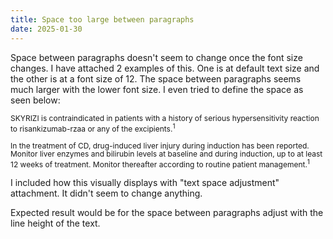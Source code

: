 ```yaml
---
title: Space too large between paragraphs
date: 2025-01-30
---
```


Space between paragraphs doesn't seem to change once the font size changes. I have attached 2 examples of this. One is at default text size and the other is at a font size of 12. The space between paragraphs seems much larger with the lower font size. I even tried to define the space as seen below:
<p><span style="font-size: 12.0px; line-height: 13.0px;">SKYRIZI is contraindicated in patients with a history of serious hypersensitivity reaction to risankizumab-rzaa or any of the excipients.<sup>1</sup></span></p>
<p><span style="font-size: 8.0px; line-height: 8.0px;"> </span></p>
<p><span style="font-size: 12.0px; line-height: 13.0px;">In the treatment of CD, drug-induced liver injury during induction has been reported. Monitor liver enzymes and bilirubin levels at baseline and during induction, up to at least 12 weeks of treatment. Monitor thereafter according to routine patient management.<sup>1</sup></span></p>
I included how this visually displays with "text space adjustment" attachment. It didn't seem to change anything.

Expected result would be for the space between paragraphs adjust with the line height of the text.
